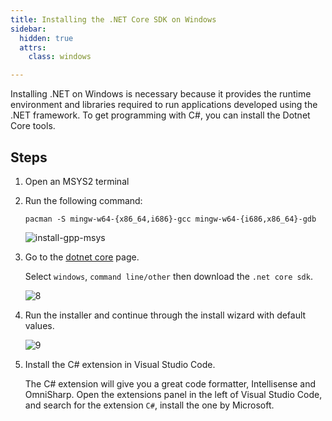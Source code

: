 ```yaml
---
title: Installing the .NET Core SDK on Windows
sidebar:
  hidden: true
  attrs:
    class: windows

---
```

Installing .NET on Windows is necessary because it provides the runtime environment and libraries required to run applications developed using the .NET framework.
To get programming with C#, you can install the Dotnet Core tools.

## Steps

1. Open an MSYS2 terminal
1. Run the following command:

    ```shell
    pacman -S mingw-w64-{x86_64,i686}-gcc mingw-w64-{i686,x86_64}-gdb
    ```

    ![install-gpp-msys](/gifs/windows/install-gpp-msys.gif)

1. Go to the [dotnet core](https://www.microsoft.com/net/core) page.

    Select `windows`, `command line/other` then download the `.net core sdk`.

    ![8](/gifs/windows/8.gif)

1. Run the installer and continue through the install wizard with default values.

    ![9](/gifs/windows/9.gif)

1. Install the C# extension in Visual Studio Code.

    The C# extension will give you a great code formatter, Intellisense and OmniSharp. Open the extensions panel in the left of Visual Studio Code, and search for the extension `C#`, install the one by Microsoft.
